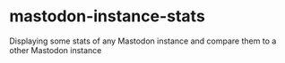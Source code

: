 # mastodon-instance-stats
Displaying some stats of any Mastodon instance and compare them to a other Mastodon instance
